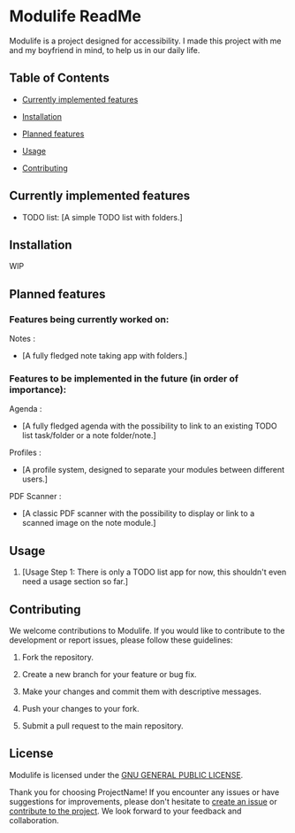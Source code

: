 # Modulife ReadMe

Modulife is a project designed for accessibility.
I made this project with me and my boyfriend in mind, to help us in our daily life.

## Table of Contents

- [Currently implemented features](#currently-implemented-features)

- [Installation](#installation)

- [Planned features](#planned-features)

- [Usage](#usage)

- [Contributing](#contributing)

## Currently implemented features

- TODO list: 
    [A simple TODO list with folders.]

## Installation

WIP

## Planned features

### Features being currently worked on:
Notes :
- [A fully fledged note taking app with folders.]

### Features to be implemented in the future (in order of importance):

Agenda :
- [A fully fledged agenda with the possibility to link to an existing TODO list task/folder or a note folder/note.]

Profiles :
- [A profile system, designed to separate your modules between different users.]

PDF Scanner :
- [A classic PDF scanner with the possibility to display or link to a scanned image on the note module.]

## Usage

1. [Usage Step 1: There is only a TODO list app for now, this shouldn't even need a usage section so far.]

## Contributing

We welcome contributions to Modulife. If you would like to contribute to the development or report issues, please follow these guidelines:

1. Fork the repository.

2. Create a new branch for your feature or bug fix.

3. Make your changes and commit them with descriptive messages.

4. Push your changes to your fork.

5. Submit a pull request to the main repository.

## License

Modulife is licensed under the [GNU GENERAL PUBLIC LICENSE](https://www.gnu.org/licenses/gpl-3.0.en.html).

Thank you for choosing ProjectName! If you encounter any issues or have suggestions for improvements, please don't hesitate to [create an issue](https://github.com/Mnov34/ModuLife/issues) or [contribute to the project](#contributing). We look forward to your feedback and collaboration.
